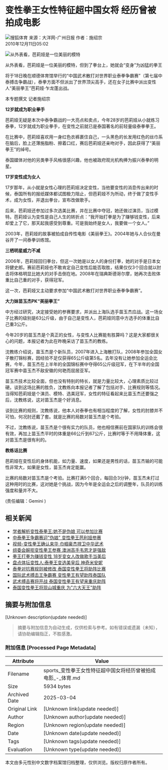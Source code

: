 # 变性拳王女性特征超中国女将 经历曾被拍成电影

![搜狐体育](https://sports.sohu.com/upload/simgs20110121/sports_gmlogo2.gif)
来源：大洋网-广州日报 作者：施绍宗  
2010年12月11日05:02

![从外表看，芭莉娅是一位美丽的模特](https://photocdn.sohu.com/20101207/Img278140184.jpg)

从外表看，芭莉娅是一位美丽的模特，但到了拳台上，她就会“变身”为凶猛的拳王

将于18日晚在顺德体育馆举行的“中国武术散打对世界职业泰拳争霸赛”（第七届中泰搏击争霸战），泰拳方面不但派出了世界顶尖高手，还在女子比赛中派出变性人“美丽拳王”芭莉娅·乍龙蓬出战。

本专题撰文 记者施绍宗

**12岁就成为职业拳手**

芭莉娅无疑是本次中泰争霸战的一大亮点和卖点，今年28岁的芭莉娅从小就练习泰拳，12岁就成为职业拳手，在变性之前就已是泰国著名的前轻量级泰拳拳王。

在比赛中，芭莉娅喜欢用一身红色衣裤裹住自己，一头黑色的长发用红色的丝巾系在脑后，脸上还薄施脂粉、擦着口红，赛后芭莉娅还亲吻对手，因此获得了“美丽拳王”的绰号。

泰国媒体对他的另类拳手风格很感兴趣，他也被政府观光机构捧为振兴泰拳的明星。

**17岁变性成为女人**

17岁那年，从小就是女性心理的芭莉娅决定变性，当他要变性的消息传出来的时候，泰国所有的报纸媒体都试图极力阻止，但芭莉娅不为所动，终于做了变性手术，成为女性，并退出拳台，宣布改做歌手。

后来，芭莉娅还参加过多次选美比赛，并在比赛中夺冠，她还做过演员，当过模特。芭莉娅认为变性是自己人生的转折点：“我开始打拳是为了赚够钱变性，后来却爱上了它，那天起我感受到尊重。可是我始终是女人，我要做一个女人。”

2003年，芭莉娅的故事被拍成自传性电影《美丽拳王》。2004年她与人合伙在曼谷开了一间泰拳训练馆。

**三栖明星威力不减**

2006年，芭莉娅回归拳台，但这一次她是以女人的身份打拳，她的对手是日本女将健史郎。赛前芭莉娅也不敢肯定自己变性后能否取胜，结果仅仅3个回合就以肘击将体格明显比她大的对手击倒在地。2008年在瑞典斯德哥尔摩，她再次击败体重比自己重的对手，获得冠军。

这一次，芭莉娅又主动要求参加“中国武术散打对世界职业泰拳争霸赛”。

**大力妹苗玉杰PK“美丽拳王”**

中方经过研究，决定接受她的参赛要求，并派出上海队选手苗玉杰应战。这一场女子比赛的级别是63公斤级，由于自己是变性人，芭莉娅同意中方选手的体重比自己重3公斤。

今年20岁的苗玉杰是个真正的女性，与变性人比赛能有胜算吗？这是大家都很关心的问题，本报记者为此在昨晚采访了苗玉杰的教练。

沈教练介绍说，苗玉杰是个新队员，2007年进入上海散打队，2008年参加全国女子散打锦标赛，因经验不足仅获得65公斤级第5名。去年没有让她参加全运会比赛，今年，苗玉杰在上半年的全国锦标赛中夺得65公斤级冠军，在下半年的全国冠军赛中苗玉杰不敌安徽的何艳而屈居亚军。

苗玉杰技术比较全面，但也没有特别的特长，就是力量比较大，心理素质比较过硬。谈到这场比赛的胜负，沈教练向本报记者了解了包括对手、比赛规则等情况。当得知芭莉娅是个演员、模特、选美冠军，女性的特征看起来比苗玉杰还要强之后，沈教练说，这对苗玉杰是个好消息。

谈到比赛的规则，沈教练说，他本人对泰拳也有相当程度的了解，女性的肘膝并不可怕，何况肘还戴了套。就是比赛的局数对苗玉杰是个考验。

不过，沈教练说，苗玉杰是个很有实力的队员，他也相信赛前在国家队的训练会很有效，再加上苗玉杰平时的体重是66公斤到67公斤，比赛时等于不用降体重，这对苗玉杰是很有利的。

**教练话比赛**

芭莉娅在变性后的身体机能，如力量、速度，如果还是男性的话，苗玉杰输的可能性非常大，如果是女性，苗玉杰肯定能赢。

比赛的局数对苗玉杰是个考验。比赛打满5个回合，每回合3分钟，苗玉杰未打过这种用时的比赛，这对她是个挑战，因为今年是全运会之后的调整年，队员的训练强度和量并不大。

(责任编辑：Gemini ) 

## 相关新闻
- [学者解析变性泰拳王:她不是伪娘 可以参加比赛](https://sports.sohu.com/20101130/n278005118.shtml)
- [中泰拳王争霸赛迎"伪娘" 变性拳王芭利娅参赛](https://sports.sohu.com/20101205/n278103159.shtml)
- [视频-变性拳王确认来华 巾帼豪杰捍卫中华武术](https://s.sohu.com/20101202/n278060043.shtml)
- [组委会婉拒变性拳王参赛 澳洲高手韦恩才是强敌](https://sports.sohu.com/20101201/n278030182.shtml)
- [拳王打拳为赚钱变性 18岁变女人改做歌手当美后](https://sports.sohu.com/20101130/n277998463.shtml)
- [盘点体坛变性人:泰拳王变选美皇后 神奇米安妮](https://sports.sohu.com/20100715/n273529764.shtml)
- [泰拳对抗赛规则被修改 泰国变性拳王将助阵比赛](https://sports.sohu.com/20100310/n270713438.shtml)
- [国际武术搏击王争霸赛 变性拳王有望助阵泰国队](https://sports.sohu.com/20100310/n270712846.shtml)
- [武术搏击赛将开战 泰国变性拳王有望来重庆助阵](https://sports.sohu.com/20100310/n270709384.shtml)
- [泰国变性拳王将现山城重庆 为"六大天王"助阵](https://sports.sohu.com/20100310/n270701025.shtml)
<!-- tcd_original_link https://sports.sohu.com/20101211/n278234357.shtml -->


## 摘要与附加信息

<!-- tcd_abstract -->
[Unknown description(update needed)]
<!-- tcd_abstract_end -->

> 摘要与附加信息为自动生成，仅供检索与参考。如有错误或遗漏（未知），请协助编辑指正，不胜感激。

### 附加信息 [Processed Page Metadata]

| Attribute       | Value                                  |
|-----------------|----------------------------------------|
| Filename        | sports_变性拳王女性特征超中国女将经历曾被拍成电影_-_体育.md                             |
| Size            | 5934 bytes                           |
| Archived Date   | 2025-03-04                             |
| Original Link   | [Unknown link(update needed)]                       |
| Author          | [Unknown author(update needed)]                               |
| Region          | [Unknown region(update needed)]                               |
| Date            | [Unknown date(update needed)]                                 |
| Tags            | [Unknown tags(update needed)]                                 |
| Evaluation            | [Unknown type(update needed)]                                 |
<!-- tcd_table_end -->

本文由多元性别中文数字档案馆归档整理，仅供浏览。版权归原作者所有。
